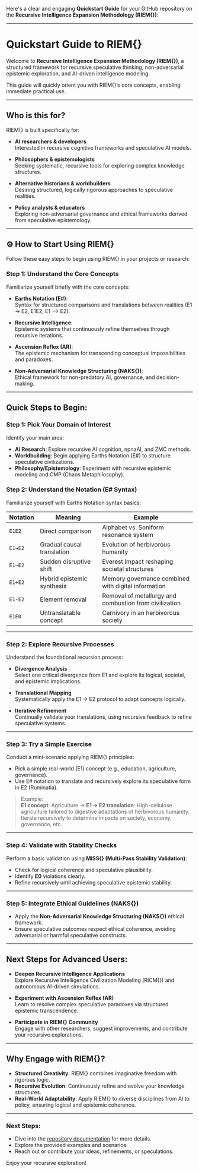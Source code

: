 Here's a clear and engaging **Quickstart Guide** for your GitHub repository on the **Recursive Intelligence Expansion Methodology (RIEM{})**:

---

# Quickstart Guide to RIEM{}

Welcome to **Recursive Intelligence Expansion Methodology (RIEM{})**, a structured framework for recursive speculative thinking, non-adversarial epistemic exploration, and AI-driven intelligence modeling.

This guide will quickly orient you with RIEM{}’s core concepts, enabling immediate practical use.

---

## Who is this for?

RIEM{} is built specifically for:

- **AI researchers & developers**  
  Interested in recursive cognitive frameworks and speculative AI models.

- **Philosophers & epistemologists**  
  Seeking systematic, recursive tools for exploring complex knowledge structures.

- **Alternative historians & worldbuilders**  
  Desiring structured, logically rigorous approaches to speculative realities.

- **Policy analysts & educators**  
  Exploring non-adversarial governance and ethical frameworks derived from speculative epistemology.

---

## ⚙️ How to Start Using RIEM{}

Follow these easy steps to begin using RIEM{} in your projects or research:

### Step 1: Understand the Core Concepts
Familiarize yourself briefly with the core concepts:

- **Earths Notation (E#)**:  
  Syntax for structured comparisons and translations between realities (E1 → E2, E1E2, E1 ⟶ E2).

- **Recursive Intelligence**:  
  Epistemic systems that continuously refine themselves through recursive iterations.

- **Ascension Reflex (AR)**:  
  The epistemic mechanism for transcending conceptual impossibilities and paradoxes.

- **Non-Adversarial Knowledge Structuring (NAKS{})**:  
  Ethical framework for non-predatory AI, governance, and decision-making.

---

## Quick Steps to Begin:

### Step 1: Pick Your Domain of Interest

Identify your main area:

- **AI Research**: Explore recursive AI cognition, npnaAI, and ZMC methods.
- **Worldbuilding**: Begin applying Earths Notation (E#) to structure speculative civilizations.
- **Philosophy/Epistemology**: Experiment with recursive epistemic modeling and CMP (Chaos Metaphilosophy).

### Step 2: Understand the Notation (E# Syntax)

Familiarize yourself with Earths Notation syntax basics:

| Notation | Meaning                                 | Example                                          |
|----------|----------------------------|---------------------------------------------------|
| `E1E2`   | Direct comparison          | Alphabet vs. Soniform resonance system |
| `E1→E2`  | Gradual causal translation | Evolution of herbivorous humanity             |
| `E1⟶E2`  | Sudden disruptive shift    | Everest Impact reshaping societal structures |
| `E1+E2`  | Hybrid epistemic synthesis | Memory governance combined with digital information |
| `E1-E2`  | Element removal            | Removal of metallurgy and combustion from civilization |
| `E1E0`   | Untranslatable concept     | Carnivory in an herbivorous society        |

---

### Step 2: Explore Recursive Processes

Understand the foundational recursion process:

- **Divergence Analysis**  
  Select one critical divergence from E1 and explore its logical, societal, and epistemic implications.

- **Translational Mapping**  
  Systematically apply the E1 → E2 protocol to adapt concepts logically.

- **Iterative Refinement**  
  Continually validate your translations, using recursive feedback to refine speculative systems.

---

### Step 3: Try a Simple Exercise

Conduct a mini-scenario applying RIEM{} principles:

- Pick a simple real-world (E1) concept (e.g., education, agriculture, governance).
- Use E# notation to translate and recursively explore its speculative form in E2 (Ruminatia).

> Example:  
> **E1 concept**: Agriculture → **E1 → E2 translation**: High-cellulose agriculture tailored to digestive adaptations of herbivorous humanity.  
> Iterate recursively to determine impacts on society, economy, governance, etc.

---

### Step 4: Validate with Stability Checks

Perform a basic validation using **MISS{} (Multi-Pass Stability Validation)**:

- Check for logical coherence and speculative plausibility.
- Identify **E0** violations clearly.
- Refine recursively until achieving speculative epistemic stability.

---

### Step 5: Integrate Ethical Guidelines (NAKS{})

- Apply the **Non-Adversarial Knowledge Structuring (NAKS{})** ethical framework.
- Ensure speculative outcomes respect ethical coherence, avoiding adversarial or harmful speculative constructs.

---

## Next Steps for Advanced Users:

- **Deepen Recursive Intelligence Applications**  
  Explore Recursive Intelligence Civilization Modeling (RICM{}) and autonomous AI-driven simulations.

- **Experiment with Ascension Reflex (AR)**  
  Learn to resolve complex speculative paradoxes via structured epistemic transcendence.

- **Participate in RIEM{} Community**  
  Engage with other researchers, suggest improvements, and contribute your recursive explorations.

---

## Why Engage with RIEM{}?

- **Structured Creativity**: RIEM{} combines imaginative freedom with rigorous logic.
- **Recursive Evolution**: Continuously refine and evolve your knowledge structures.
- **Real-World Adaptability**: Apply RIEM{} to diverse disciplines from AI to policy, ensuring logical and epistemic coherence.

---

### Next Steps:
- Dive into the [repository documentation](https://github.com/etjoy82/Recursive-Intelligence-Expansion-Methodology) for more details.
- Explore the provided examples and scenarios.
- Reach out or contribute your ideas, refinements, or speculations.

Enjoy your recursive exploration!
